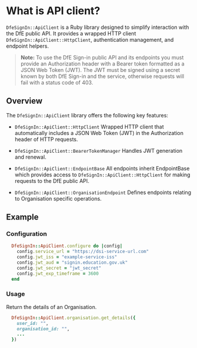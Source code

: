 # What is API client?

`DfeSignIn::ApiClient` is a Ruby library designed to simplify interaction with the DfE public API. It provides a wrapped HTTP client `DfeSignIn::ApiClient::HttpClient`, authentication management, and endpoint helpers.

> **Note:** To use the DfE Sign-in public API and its endpoints you must provide an Authorization header with a Bearer token formatted as a JSON Web Token (JWT). The JWT must be signed using a secret known by both DfE Sign-in and the service, otherwise requests will fail with a status code of 403.

## Overview

The `DfeSignIn::ApiClient` library offers the following key features:

- `DfeSignIn::ApiClient::HttpClient` Wrapped HTTP client that automatically includes a JSON Web Token (JWT) in the Authorization header of HTTP requests.

- `DfeSignIn::ApiClient::BearerTokenManager` Handles JWT generation and renewal.

- `DfeSignIn::ApiClient::EndpointBase` All endpoints inherit EndpointBase which provides access to `DfeSignIn::ApiClient::HttpClient` for making requests to the DfE public API.

- `DfeSignIn::ApiClient::OrganisationEndpoint` Defines endpoints relating to Organisation specific operations.

## Example

### Configuration

```ruby
  DfeSignIn::ApiClient.configure do |config|
    config.service_url = "https://dsi-service-url.com"
    config.jwt_iss = "example-service-iss"
    config.jwt_aud = "signin.education.gov.uk"
    config.jwt_secret = "jwt_secret"
    config.jwt_exp_timeframe = 3600
  end
```

### Usage

Return the details of an Organisation.

```ruby
  DfeSignIn::ApiClient.organisation.get_details({
    user_id: "",
    organisation_id: "",
    ...
  })
```
